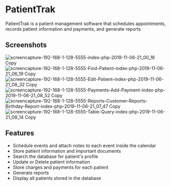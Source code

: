 # PatientTrak

PatientTrak is a patient management software that schedules appointments, records patient information and payments, and generate reports 

## Screenshots
![screencapture-192-168-1-128-5555-index-php-2019-11-06-21_00_16 Copy](https://user-images.githubusercontent.com/13184429/68418309-d91e3800-014c-11ea-8112-5001de97ae59.png)
![screencapture-192-168-1-128-5555-Find-Patient-index-php-2019-11-06-21_06_19 Copy](https://user-images.githubusercontent.com/13184429/68418310-d91e3800-014c-11ea-9fd2-bb827afd2052.png)
![screencapture-192-168-1-128-5555-Edit-Patient-index-php-2019-11-06-21_08_32 Copy](https://user-images.githubusercontent.com/13184429/68418311-d9b6ce80-014c-11ea-8091-6109f473e99c.png)
![screencapture-192-168-1-128-5555-Payments-Add-Payment-index-php-2019-11-06-21_08_52 Copy](https://user-images.githubusercontent.com/13184429/68418308-d91e3800-014c-11ea-9a2a-efd42212cf1d.png)
![screencapture-192-168-1-128-5555-Reports-Customer-Reports-Birthday-Report-index-php-2019-11-06-21_07_47 Copy](https://user-images.githubusercontent.com/13184429/68418307-d91e3800-014c-11ea-8275-42ae05d96cb3.png)
![screencapture-192-168-1-128-5555-Table-Query-index-php-2019-11-06-21_08_14 Copy](https://user-images.githubusercontent.com/13184429/68418306-d91e3800-014c-11ea-9bfd-c5f63e023d3e.png)

## Features
* Schedule events and attach notes to each event inside the calendar
* Store patient information and important documents
* Search the database for patient's profile
* Update or Delete patient information
* Store charges and payments for each patient
* Generate reports
* Display all patients stored in the database
